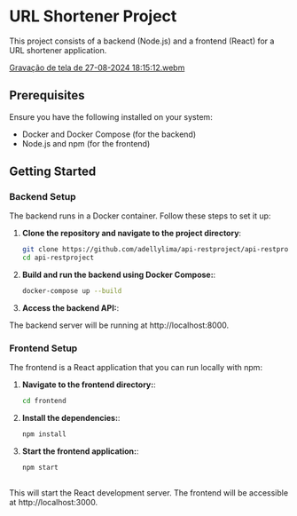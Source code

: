 # URL Shortener Project

This project consists of a backend (Node.js) and a frontend (React) for a URL shortener application.

[Gravação de tela de 27-08-2024 18:15:12.webm](https://github.com/user-attachments/assets/751aced0-07bd-4d84-8325-36ea5747de1f)


## Prerequisites

Ensure you have the following installed on your system:

- Docker and Docker Compose (for the backend)
- Node.js and npm (for the frontend)

## Getting Started

### Backend Setup

The backend runs in a Docker container. Follow these steps to set it up:

1. **Clone the repository and navigate to the project directory**:

   ```bash
   git clone https://github.com/adellylima/api-restproject/api-restproject.git
   cd api-restproject


2. **Build and run the backend using Docker Compose:**:

   ```bash
   docker-compose up --build


3. **Access the backend API:**:

The backend server will be running at http://localhost:8000.


### Frontend Setup

The frontend is a React application that you can run locally with npm:

1. **Navigate to the frontend directory:**:

   ```bash
   cd frontend


2. **Install the dependencies:**:

   ```bash
   npm install


3. **Start the frontend application:**:

   ```bash
   npm start
  
This will start the React development server. The frontend will be accessible at http://localhost:3000.
